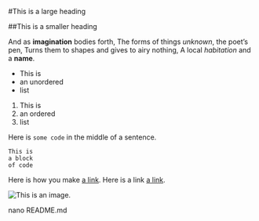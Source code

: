 #This is a large heading

##This is a smaller heading

And as **imagination** bodies forth, 
The forms of things *unknown*, the poet’s pen, 
Turns them to shapes and gives to airy nothing,
A local *habitation* and a **name**.

- This is 
- an unordered 
- list 

1. This is 
2. an ordered 
3. list 

Here is `some code` in the middle of a sentence. 
``` 
This is 
a block 
of code 
``` 
Here is how you make [a link](https://www.wikipedia.org/).
Here is a link [a link](https://www.google.com/).

![This is an image.](https://github.com/yihui/xaringan/releases/download/v0.0.2/karl-moustache.jpg)

nano README.md
